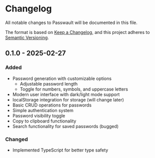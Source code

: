 # Changelog

All notable changes to Passwault will be documented in this file.

The format is based on [Keep a Changelog](https://keepachangelog.com/en/1.0.0/),
and this project adheres to [Semantic Versioning](https://semver.org/spec/v2.0.0.html).

## 0.1.0 - 2025-02-27

### Added
- Password generation with customizable options
  - Adjustable password length
  - Toggle for numbers, symbols, and uppercase letters
- Modern user interface with dark/light mode support
- localStorage integration for storage (will change later)
- Basic CRUD operations for passwords
- Simple authentication system
- Password visibility toggle
- Copy to clipboard functionality
- Search functionality for saved passwords (bugged)

### Changed
- Implemented TypeScript for better type safety